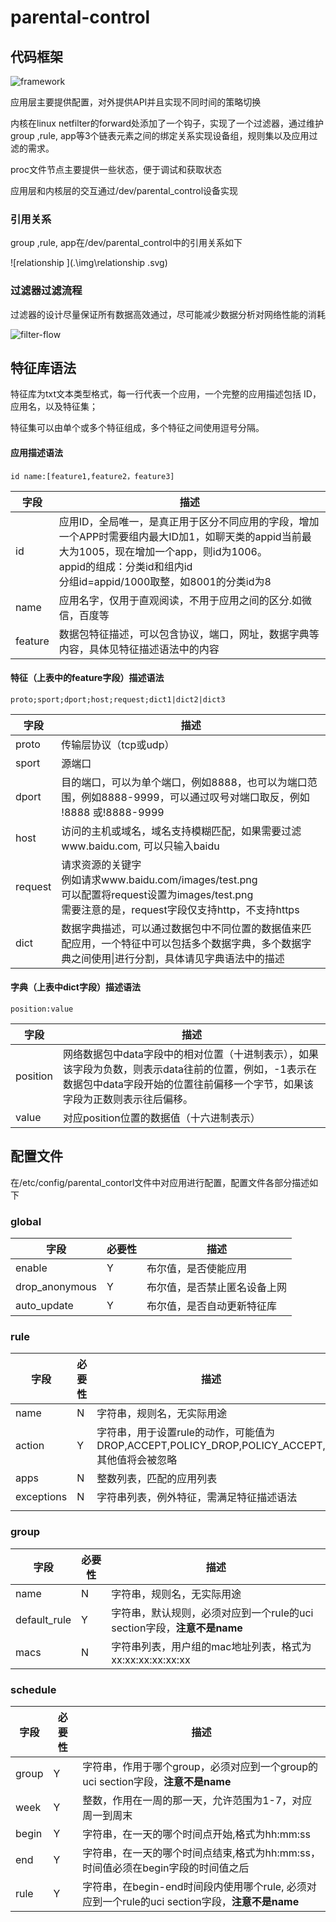 # parental-control

## 代码框架

![framework](.\img\framework.svg)

应用层主要提供配置，对外提供API并且实现不同时间的策略切换

内核在linux netfilter的forward处添加了一个钩子，实现了一个过滤器，通过维护group ,rule, app等3个链表元素之间的绑定关系实现设备组，规则集以及应用过滤的需求。

proc文件节点主要提供一些状态，便于调试和获取状态

应用层和内核层的交互通过/dev/parental_control设备实现

### 引用关系

group ,rule, app在/dev/parental_control中的引用关系如下

![relationship ](.\img\relationship .svg)

### 过滤器过滤流程

过滤器的设计尽量保证所有数据高效通过，尽可能减少数据分析对网络性能的消耗

![filter-flow](.\img\filter-flow.svg)



## 特征库语法

特征库为txt文本类型格式，每一行代表一个应用，一个完整的应用描述包括 ID，应用名，以及特征集；

特征集可以由单个或多个特征组成，多个特征之间使用逗号分隔。

#### 应用描述语法

```
id name:[feature1,feature2，feature3]
```

| 字段    | 描述                                                         |
| ------- | ------------------------------------------------------------ |
| id      | 应用ID，全局唯一，是真正用于区分不同应用的字段，增加一个APP时需要组内最大ID加1，如聊天类的appid当前最大为1005，现在增加一个app，则id为1006。<br />appid的组成：分类id和组内id<br />分组id=appid/1000取整，如8001的分类id为8 |
| name    | 应用名字，仅用于直观阅读，不用于应用之间的区分.如微信，百度等 |
| feature | 数据包特征描述，可以包含协议，端口，网址，数据字典等内容，具体见特征描述语法中的内容 |



#### 特征（上表中的feature字段）描述语法

``` 
proto;sport;dport;host;request;dict1|dict2|dict3
```

| 字段    | 描述                                                         |
| ------- | ------------------------------------------------------------ |
| proto   | 传输层协议（tcp或udp）                                       |
| sport   | 源端口                                                       |
| dport   | 目的端口，可以为单个端口，例如8888，也可以为端口范围，例如8888-9999，可以通过叹号对端口取反，例如 !8888 或!8888-9999 |
| host    | 访问的主机或域名，域名支持模糊匹配，如果需要过滤www.baidu.com, 可以只输入baidu |
| request | 请求资源的关键字<br />例如请求www.baidu.com/images/test.png<br />可以配置将request设置为images/test.png<br />需要注意的是，request字段仅支持http，不支持https |
| dict    | 数据字典描述，可以通过数据包中不同位置的数据值来匹配应用，一个特征中可以包括多个数据字典，多个数据字典之间使用\|进行分割，具体请见字典语法中的描述 |



#### 字典（上表中dict字段）描述语法

```
position:value
```

| 字段     | 描述                                                         |
| -------- | ------------------------------------------------------------ |
| position | 网络数据包中data字段中的相对位置（十进制表示），如果该字段为负数，则表示data往前的位置，例如，-1表示在数据包中data字段开始的位置往前偏移一个字节，如果该字段为正数则表示往后偏移。 |
| value    | 对应position位置的数据值（十六进制表示）                     |



## 配置文件

在/etc/config/parental_contorl文件中对应用进行配置，配置文件各部分描述如下

### global

| 字段           | 必要性 | 描述                         |
| -------------- | ------ | ---------------------------- |
| enable         | Y      | 布尔值，是否使能应用         |
| drop_anonymous | Y      | 布尔值，是否禁止匿名设备上网 |
| auto_update    | Y      | 布尔值，是否自动更新特征库   |



### rule

| 字段       | 必要性 | 描述                                                         |
| ---------- | ------ | ------------------------------------------------------------ |
| name       | N      | 字符串，规则名，无实际用途                                   |
| action     | Y      | 字符串，用于设置rule的动作，可能值为DROP,ACCEPT,POLICY_DROP,POLICY_ACCEPT, 其他值将会被忽略 |
| apps       | N      | 整数列表，匹配的应用列表                                     |
| exceptions | N      | 字符串列表，例外特征，需满足特征描述语法                     |
|            |        |                                                              |



### group

| 字段         | 必要性 | 描述                                                         |
| ------------ | ------ | ------------------------------------------------------------ |
| name         | N      | 字符串，规则名，无实际用途                                   |
| default_rule | Y      | 字符串，默认规则，必须对应到一个rule的uci section字段，**注意不是name** |
| macs         | N      | 字符串列表，用户组的mac地址列表，格式为xx:xx:xx:xx:xx:xx     |



### schedule

| 字段  | 必要性 | 描述                                                         |
| ----- | ------ | ------------------------------------------------------------ |
| group | Y      | 字符串，作用于哪个group，必须对应到一个group的uci section字段，**注意不是name** |
| week  | Y      | 整数，作用在一周的那一天，允许范围为1-7，对应周一到周末      |
| begin | Y      | 字符串，在一天的哪个时间点开始,格式为hh:mm:ss                |
| end   | Y      | 字符串，在一天的哪个时间点结束,格式为hh:mm:ss，时间值必须在begin字段的时间值之后 |
| rule  | Y      | 字符串，在begin-end时间段内使用哪个rule, 必须对应到一个rule的uci section字段，**注意不是name** |

